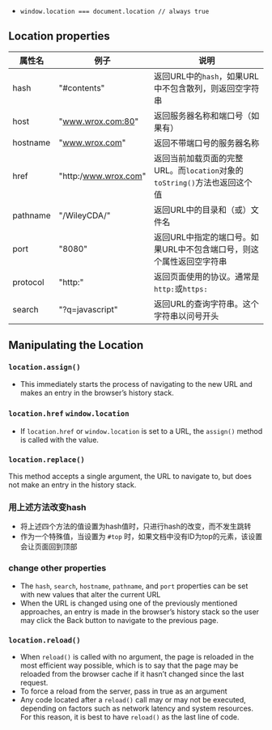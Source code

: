 * `window.location === document.location // always true`



## Location properties
属性名 | 例子 | 说明
-- | -- | --
hash | "#contents" | 返回URL中的`hash`，如果URL中不包含散列，则返回空字符串
host | "www.wrox.com:80" | 返回服务器名称和端口号（如果有）
hostname | "www.wrox.com" | 返回不带端口号的服务器名称
href | "http:/www.wrox.com" | 返回当前加载页面的完整URL。而`location`对象的`toString()`方法也返回这个值
pathname | "/WileyCDA/" | 返回URL中的目录和（或）文件名
port | "8080" | 返回URL中指定的端口号。如果URL中不包含端口号，则这个属性返回空字符串
protocol | "http:" | 返回页面使用的协议。通常是`http:`或`https:`
search | "?q=javascript" | 返回URL的查询字符串。这个字符串以问号开头



## Manipulating the Location

### `location.assign()`
* This immediately starts the process of navigating to the new URL and makes an entry in the browser’s history stack.


### `location.href`  `window.location`
* If `location.href` or `window.location` is set to a URL, the `assign()` method is called with the value. 


### `location.replace()`
This method accepts a single argument, the URL to navigate to, but does not make an entry in the history stack. 

### 用上述方法改变hash
* 将上述四个方法的值设置为hash值时，只进行hash的改变，而不发生跳转
* 作为一个特殊值，当设置为 `#top` 时，如果文档中没有ID为top的元素，该设置会让页面回到顶部


### change other properties
* The `hash`, `search`, `hostname`, `pathname`, and `port` properties can be set with new values that alter the current URL
* When the URL is changed using one of the previously mentioned approaches, an entry is made in the browser’s history stack so the user may click the Back button to navigate to the previous page. 


### `location.reload()`
* When `reload()` is called with no argument, the page is reloaded in the most efficient way possible, which is to say that the page may be reloaded from the browser cache if it hasn’t changed since the last request. 
* To force a reload from the server, pass in true as an argument
* Any code located after a `reload()` call may or may not be executed, depending on factors such as network latency and system resources. For this reason, it is best to have `reload()` as the last line of code.